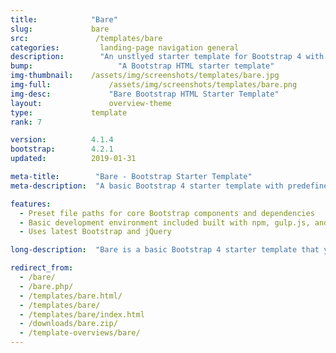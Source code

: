 ```yaml
---
title:            "Bare"
slug:             bare
src:               /templates/bare
categories:		    landing-page navigation general
description:	    "An unstlyed starter template for Bootstrap 4 with predefined file paths - a great boilerplate for starting a new Bootstrap project"
bump:			        "A Bootstrap HTML starter template"
img-thumbnail:    /assets/img/screenshots/templates/bare.jpg
img-full:	    	  /assets/img/screenshots/templates/bare.png
img-desc:		      "Bare Bootstrap HTML Starter Template"
layout:		    	  overview-theme
type:             template
rank: 7

version:          4.1.4
bootstrap:        4.2.1
updated:          2019-01-31

meta-title:        "Bare - Bootstrap Starter Template"
meta-description:  "A basic Bootstrap 4 starter template with predefined file paths for quick project setup - a free, open source, Bootstrap 4 boilerplate template"

features:
  - Preset file paths for core Bootstrap components and dependencies
  - Basic development environment included built with npm, gulp.js, and browserSync
  - Uses latest Bootstrap and jQuery

long-description:  "Bare is a basic Bootstrap 4 starter template that you can download and use out of the box without having to change any file paths. Everything you need to start development on a Bootstrap 4 project is here, which includes the core Bootstrap CSS and JS bundle along with jQuery."

redirect_from:
  - /bare/
  - /bare.php/
  - /templates/bare.html/
  - /templates/bare/
  - /templates/bare/index.html
  - /downloads/bare.zip/
  - /template-overviews/bare/
---
```

